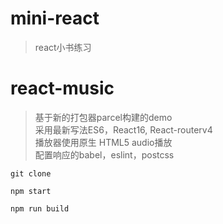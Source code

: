 # mini-react
>react小书练习

# react-music
> 基于新的打包器parcel构建的demo  
> 采用最新写法ES6，React16, React-routerv4  
> 播放器使用原生 HTML5 audio播放  
> 配置响应的babel，eslint，postcss  

```
git clone

npm start

npm run build

```